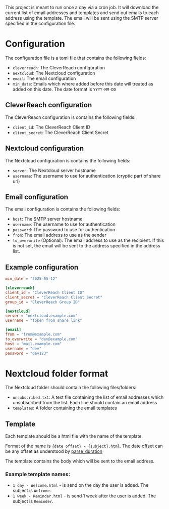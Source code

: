This project is meant to run once a day via a cron job. It will download the current list of email addresses and templates and send out emails to each address using the template. The email will be sent using the SMTP server specified in the configuration file.

# Configuration

The configuration file is a toml file that contains the following fields:

- `cleverreach`: The CleverReach configuration
- `nextcloud`: The Nextcloud configuration
- `email`: The email configuration
- `min_date`: Emails which where added before this date will treated as added on this date. The date format is `YYYY-MM-DD`

## CleverReach configuration

The CleverReach configuration is contains the following fields:
- `client_id`: The CleverReach Client ID
- `client_secret`: The CleverReach Client Secret

## Nextcloud configuration

The Nextcloud configuration is contains the following fields:
- `server`: The Nextcloud server hostname
- `username`: The username to use for authentication (cryptic part of share url)

## Email configuration

The email configuration is contains the following fields:
- `host`: The SMTP server hostname
- `username`: The username to use for authentication
- `password`: The password to use for authentication
- `from`: The email address to use as the sender
- `to_overwrite` (Optional): The email address to use as the recipient. If this is not set, the email will be sent to the address specified in the address list.

## Example configuration

```toml
min_date = "2025-05-12"

[cleverreach]
client_id = "CleverReach Client ID"
client_secret = "CleverReach Client Secret"
group_id = "CleverReach Group ID"

[nextcloud]
server = "nextcloud.example.com"
username = "Token from share link"

[email]
from = "from@example.com"
to_overwrite = "dev@example.com"
host = "mail.example.com"
username = "dev"
password = "dev123"
```

# Nextcloud folder format

The Nextcloud folder should contain the following files/folders:
- `unsubscribed.txt`: A text file containing the list of email addresses which unsubscribed from the list. Each line should contain an email address
- `templates`: A folder containing the email templates

## Template

Each template should be a html file with the name of the template.

Format of the name is `{date offset} - {subject}.html`. The date offset can be any offset as understood by [parse_duration](https://docs.rs/parse_duration/latest/parse_duration/)

The template contains the body which will be sent to the email address.

### Example template names:

 * `1 day - Welcome.html` - is send on the day the user is added. The subject is `Welcome`.
 * `1 week - Reminder.html` - is send 1 week after the user is added. The subject is `Reminder`.